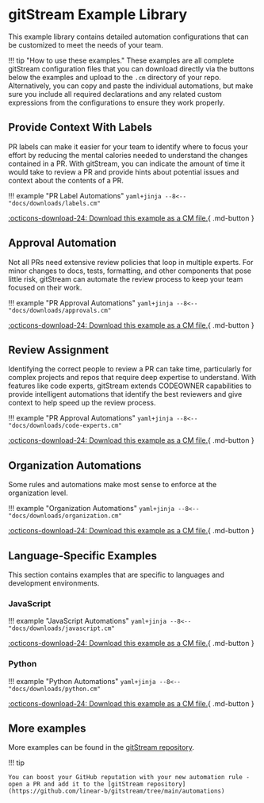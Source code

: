 # gitStream Example Library

This example library contains detailed automation configurations that can be customized to meet the needs of your team.

!!! tip "How to use these examples."
    These examples are all complete gitStream configuration files that you can download directly via the buttons below the examples and upload to the `.cm` directory of your repo. Alternatively, you can copy and paste the individual automations, but make sure you include all required declarations and any related custom expressions from the configurations to ensure they work properly. 

## Provide Context With Labels
PR labels can make it easier for your team to identify where to focus your effort by reducing the mental calories needed to understand the changes contained in a PR. With gitStream, you can indicate the amount of time it would take to review a PR and provide hints about potential issues and context about the contents of a PR.

!!! example "PR Label Automations"
    ```yaml+jinja
    --8<-- "docs/downloads/labels.cm"
    ```
    <div class="result" markdown>
      <span>
      [:octicons-download-24: Download this example as a CM file.](/downloads/labels.cm){ .md-button }
      </span>
    </div>

## Approval Automation
Not all PRs need extensive review policies that loop in multiple experts. For minor changes to docs, tests, formatting, and other components that pose little risk, gitStream can automate the review process to keep your team focused on their work.

!!! example "PR Approval Automations"
    ```yaml+jinja
    --8<-- "docs/downloads/approvals.cm"
    ```
    <div class="result" markdown>
      <span>
      [:octicons-download-24: Download this example as a CM file.](/downloads/approvals.cm){ .md-button }
      </span>
    </div>

## Review Assignment
 Identifying the correct people to review a PR can take time, particularly for complex projects and repos that require deep expertise to understand. With features like code experts, gitStream extends CODEOWNER capabilities to provide intelligent automations that identify the best reviewers and give context to help speed up the review process.

!!! example "PR Approval Automations"
    ```yaml+jinja
    --8<-- "docs/downloads/code-experts.cm"
    ```
    <div class="result" markdown>
      <span>
      [:octicons-download-24: Download this example as a CM file.](/downloads/code-experts.cm){ .md-button }
      </span>
    </div>

## Organization Automations
Some rules and automations make most sense to enforce at the organization level. 

!!! example "Organization Automations"
    ```yaml+jinja
    --8<-- "docs/downloads/organization.cm"
    ```
    <div class="result" markdown>
      <span>
      [:octicons-download-24: Download this example as a CM file.](/downloads/organization.cm){ .md-button }
      </span>
    </div>
## Language-Specific Examples
This section contains examples that are specific to languages and development environments.
### JavaScript
!!! example "JavaScript Automations"
    ```yaml+jinja
    --8<-- "docs/downloads/javascript.cm"
    ```
    <div class="result" markdown>
      <span>
      [:octicons-download-24: Download this example as a CM file.](/downloads/javascript.cm){ .md-button }
      </span>
    </div>
### Python

!!! example "Python Automations"
    ```yaml+jinja
    --8<-- "docs/downloads/python.cm"
    ```
    <div class="result" markdown>
      <span>
      [:octicons-download-24: Download this example as a CM file.](/downloads/python.cm){ .md-button }
      </span>
    </div>
## More examples

More examples can be found in the [gitStream repository](https://github.com/linear-b/gitstream/tree/main/automations).

!!! tip

    You can boost your GitHub reputation with your new automation rule - open a PR and add it to the [gitStream repository](https://github.com/linear-b/gitstream/tree/main/automations)
